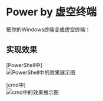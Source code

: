 # Power by 虚空终端

把你的Windows终端变成虚空终端！<br>

## 实现效果

[PowerShell中]<br>
![PowerShell中的效果展示图](https://duckduckstudio.github.io/power_by_akasha_terminal/PowerShell中的效果展示图.png)<br>

[cmd中]<br>
![cmd中的效果展示图](https://duckduckstudio.github.io/power_by_akasha_terminal/cmd中的效果展示图.png)<br>
